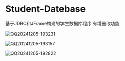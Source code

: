 # Student-Datebase
基于JDBC和JFrame构建的学生数据库程序
有增删改功能

![QQ20241205-193231](https://github.com/user-attachments/assets/24183f6e-a863-49d0-8133-1b66070892b6)

![QQ20241205-193157](https://github.com/user-attachments/assets/1cef5068-aa88-4c54-9a2b-f66e17e77517)

![QQ20241205-192822](https://github.com/user-attachments/assets/7c39317d-676f-43da-940c-9793c0d8f383)
